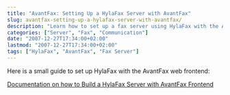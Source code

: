 ```yaml
---
title: "AvantFax: Setting Up a HylaFax Server with AvantFax"
slug: avantfax-setting-up-a-hylafax-server-with-avantfax/
description: "Learn how to set up a fax server using HylaFax with the AvantFax web frontend."
categories: ["Server", "Fax", "Communication"]
date: "2007-12-27T17:34:00+02:00"
lastmod: "2007-12-27T17:34:00+02:00"
tags: ["HylaFax", "AvantFax", "Fax Server"]
---
```


Here is a small guide to set up HylaFax with the AvantFax web frontend:

[Documentation on how to Build a HylaFax Server with AvantFax Frontend](../../static/pdf/build_a_hylafax_server_with_avantfax_frontend.pdf)
